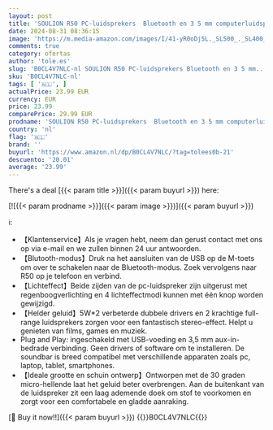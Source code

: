 ```yaml
---
layout: post
title: 'SOULION R50 PC-luidsprekers  Bluetooth en 3 5 mm computerluidsprekers  USB-voeding  kleurrijke verlichting soundbar met schakelknop  stereo surround soundbar voor pc  desktop  laptop'
date: 2024-08-31 08:36:15
image: 'https://m.media-amazon.com/images/I/41-yR0oDj5L._SL500_._SL400_.jpg'
comments: true
category: ofertas
author: 'tole.es'
slug: 'B0CL4V7NLC-nl SOULION R50 PC-luidsprekers Bluetooth en 3 5 mm...'
sku: 'B0CL4V7NLC-nl'
tags: [ '🇳🇱', ]
actualPrice: 23.99 EUR
currency: EUR
price: 23.99
comparePrice: 29.99 EUR
prodname: 'SOULION R50 PC-luidsprekers  Bluetooth en 3 5 mm computerluidsprekers  USB-voeding  kleurrijke verlichting soundbar met schakelknop  stereo surround soundbar voor pc  desktop  laptop'
country: 'nl'
flag: '🇳🇱'
brand: ''
buyurl: 'https://www.amazon.nl/dp/B0CL4V7NLC/?tag=tolees0b-21'
descuento: '20.01'
average: '23.99'
---
```


There's a deal [{{< param title >}}]({{< param buyurl >}})  here:

[![{{< param prodname >}}]({{< param image >}})]({{< param buyurl >}})

ℹ️:

- 【Klantenservice】Als je vragen hebt, neem dan gerust contact met ons op via e-mail en we zullen binnen 24 uur antwoorden.
- 【Blutooth-modus】Druk na het aansluiten van de USB op de M-toets om over te schakelen naar de Bluetooth-modus. Zoek vervolgens naar R50 op je telefoon en verbind.
- 【Lichteffect】Beide zijden van de pc-luidspreker zijn uitgerust met regenboogverlichting en 4 lichteffectmodi kunnen met één knop worden gewijzigd.
- 【Helder geluid】5W*2 verbeterde dubbele drivers en 2 krachtige full-range luidsprekers zorgen voor een fantastisch stereo-effect. Helpt u genieten van films, games en muziek.
- Plug and Play: ingeschakeld met USB-voeding en 3,5 mm aux-in-bedrade verbinding. Geen drivers of software om te installeren. De soundbar is breed compatibel met verschillende apparaten zoals pc, laptop, tablet, smartphones.
- 【Ideale grootte en schuin ontwerp】Ontworpen met de 30 graden micro-hellende laat het geluid beter overbrengen. Aan de buitenkant van de luidspreker zit een laag ademende doek om stof te voorkomen en zorgt voor een comfortabele en gladde aanraking.

[🛒 Buy it now!!]({{< param buyurl >}})
{{<world>}}B0CL4V7NLC{{</world>}}
